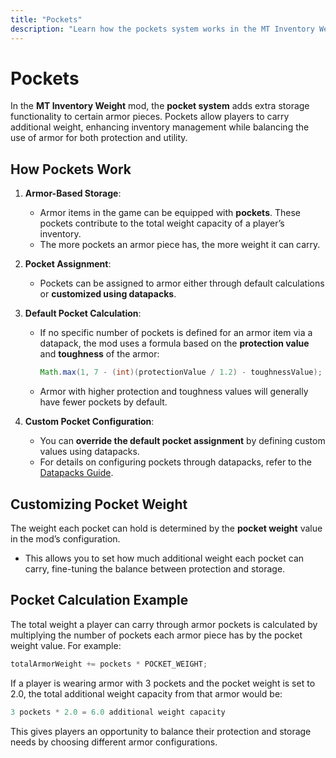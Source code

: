 ```yaml
---
title: "Pockets"
description: "Learn how the pockets system works in the MT Inventory Weight mod and how to configure pockets for armor using datapacks."
---
```


# Pockets

In the **MT Inventory Weight** mod, the **pocket system** adds extra storage functionality to certain armor pieces. Pockets allow players to carry additional weight, enhancing inventory management while balancing the use of armor for both protection and utility.

## How Pockets Work

1. **Armor-Based Storage**:
   - Armor items in the game can be equipped with **pockets**. These pockets contribute to the total weight capacity of a player’s inventory.
   - The more pockets an armor piece has, the more weight it can carry.

2. **Pocket Assignment**:
   - Pockets can be assigned to armor either through default calculations or **customized using datapacks**.

3. **Default Pocket Calculation**:
   - If no specific number of pockets is defined for an armor item via a datapack, the mod uses a formula based on the **protection value** and **toughness** of the armor:
     ```java
     Math.max(1, 7 - (int)(protectionValue / 1.2) - toughnessValue);
     ```
   - Armor with higher protection and toughness values will generally have fewer pockets by default.

4. **Custom Pocket Configuration**:
   - You can **override the default pocket assignment** by defining custom values using datapacks.
   - For details on configuring pockets through datapacks, refer to the [Datapacks Guide](../datapacks.md).

## Customizing Pocket Weight

The weight each pocket can hold is determined by the **pocket weight** value in the mod’s configuration. 
* This allows you to set how much additional weight each pocket can carry, fine-tuning the balance between protection and storage.

## Pocket Calculation Example

The total weight a player can carry through armor pockets is calculated by multiplying the number of pockets each armor piece has by the pocket weight value. For example:

```java
totalArmorWeight += pockets * POCKET_WEIGHT;
```

If a player is wearing armor with 3 pockets and the pocket weight is set to 2.0, the total additional weight capacity from that armor would be:

```java
3 pockets * 2.0 = 6.0 additional weight capacity
```

This gives players an opportunity to balance their protection and storage needs by choosing different armor configurations.
